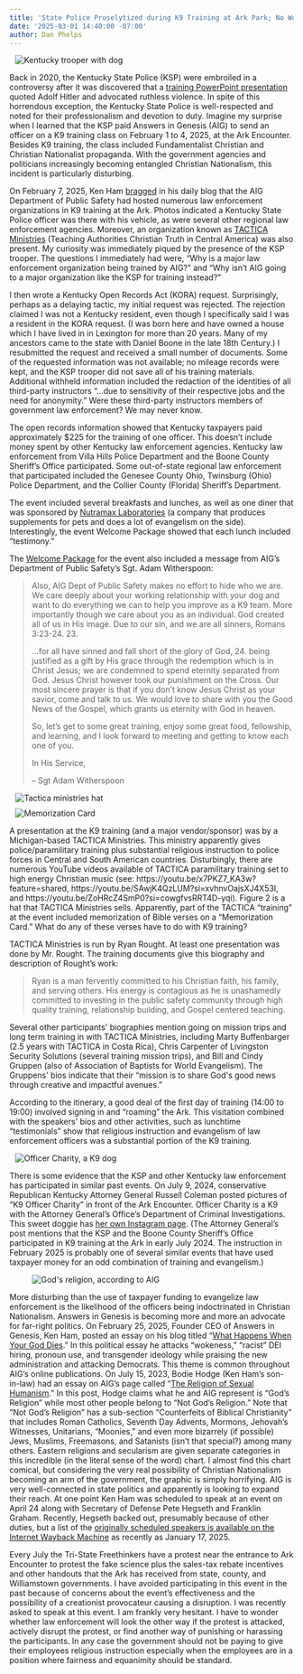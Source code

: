 ```yaml
---
title: 'State Police Proselytized during K9 Training at Ark Park; No Word on How Dogs Reacted'
date: '2025-03-01 14:40:00 -07:00'
author: Dan Phelps
---
```


<figure class="on-the-left-side" style="margin-top: 10px; margin-right: 40px; margin-bottom: 10px; margin-left: 10px;">
<img src="/uploads/2025/Phelps_KSP_Ark_Fig_1.jpg" alt="Kentucky trooper with dog"/>
<figcaption><a href=""></a>
</figcaption>
</figure> 

<p>Back in 2020, the Kentucky State Police (KSP) were embroiled in a controversy after it was discovered that a <a href="https://manualredeye.com/90096/news/local/police-training-hitler-presentation/">training PowerPoint presentation</a> quoted Adolf Hitler and advocated ruthless violence.  In spite of this horrendous exception, the Kentucky State Police is well-respected and noted for their professionalism and devotion to duty. Imagine my surprise when I learned that the KSP paid Answers in Genesis (AIG) to send an officer on a K9 training class on February 1 to 4, 2025, at the Ark Encounter. Besides K9 training, the class included Fundamentalist Christian and Christian Nationalist propaganda. With the government agencies and politicians increasingly becoming entangled Christian Nationalism, this incident is particularly disturbing. </p>

<p>On February 7, 2025, Ken Ham <a href="https://answersingenesis.org/blogs/ken-ham/2025/02/07/aig-impacts-law-enforcement-k-9-conference/">bragged</a> in his daily blog that the AIG Department of Public Safety had hosted numerous law enforcement organizations in K9 training at the Ark. Photos indicated a Kentucky State Police officer was there with his vehicle, as were several other regional law enforcement agencies. Moreover, an organization known as <a href="https://tacticaministries.org/">TACTICA Ministries</a> (Teaching Authorities Christian Truth in Central America) was also present. My curiosity was immediately piqued by the presence of the KSP trooper. The questions I immediately had were, “Why is a major law enforcement organization being trained by AIG?” and “Why isn’t AIG going to a major organization like the KSP for training instead?” </p>

<!--more-->

<p>I then wrote a Kentucky Open Records Act (KORA) request. Surprisingly, perhaps as a delaying tactic, my initial request was rejected. The rejection claimed I was not a Kentucky resident, even though I specifically said I was a resident in the KORA request. (I was born here and have owned a house which I have lived in in Lexington for more than 20 years. Many of my ancestors came to the state with Daniel Boone in the late 18th Century.) I resubmitted the request and received a small number of documents. Some of the requested information was not available; no mileage records were kept, and the KSP trooper did not save all of his training materials. Additional withheld information included the redaction of the identities of all third-party instructors “…due to sensitivity of their respective jobs and the need for anonymity.” Were these third-party instructors members of government law enforcement? We may never know. </p>

<p>The open records information showed that Kentucky taxpayers paid approximately $225 for the training of one officer. This doesn’t include money spent by other Kentucky law enforcement agencies. Kentucky law enforcement from Villa Hills Police Department and the Boone County Sheriff’s Office participated. Some out-of-state regional law enforcement that participated included the Genesee County Ohio, Twinsburg (Ohio) Police Department, and the Collier County (Florida) Sheriff’s Department. </p>

<p>The event included several breakfasts and lunches, as well as one diner that was sponsored by <a href="https://www.nutramaxlabs.com/our-passion"> Nutramax Laboratories</a> (a company that produces supplements for pets and does a lot of evangelism on the side). Interestingly, the event Welcome Package showed that each lunch included “testimony.” </p>

<p>The <a href="Phelps_KSP_Ark_Attachment.pdf">Welcome Package</a> for the event also included a message from AIG’s Department of Public Safety’s Sgt. Adam Witherspoon: </p>

<blockquote><p>Also, AIG Dept of Public Safety makes no effort to hide who we are. We care deeply about your working relationship with your dog and want to do everything we can to help you improve as a K9 team. More importantly though we care about you as an individual. God created all of us in His image. Due to our sin, and we are all sinners, Romans 3:23-24. 23. </p>

<p>...for all have sinned and fall short of the glory of God, 24. being justified as a gift by His grace through the redemption which is in Christ Jesus; we are condemned to spend eternity
separated from God. Jesus Christ however took our punishment on the Cross. Our most sincere prayer is that if you don’t know Jesus Christ as your savior, come and talk to us. We
would love to share with you the Good News of the Gospel, which grants us eternity with God in heaven. </p>

<p>So, let’s get to some great training, enjoy some great food, fellowship, and learning, and I look forward to meeting and getting to know each one of you. </p>

<p>In His Service,</p>

<p>&ndash; Sgt Adam Witherspoon </p> </blockquote>

<figure class="on-the-left-side" style="margin-top: 10px; margin-right: 40px; margin-bottom: 10px; margin-left: 10px;">
<img src="/uploads/2025/Phelps_KSP_Ark_Fig_2.jpg" alt="Tactica ministries hat"/>
<figcaption><a href=""></a>
</figcaption>
</figure>

<figure class="on-the-left-side" style="margin-top: 10px; margin-right: 40px; margin-bottom: 10px; margin-left: 10px;">
<img src="/uploads/2025/Phelps_KSP_Ark_Fig_3.jpg" alt="Memorization Card"/>
<figcaption><a href=""></a>
</figcaption>
</figure>
<p> A presentation at the K9 training (and a major vendor/sponsor) was by a Michigan-based TACTICA Ministries. This ministry apparently gives police/paramilitary training plus substantial religious instruction to police forces in Central and South American countries. Disturbingly, there are numerous YouTube videos available of TACTICA paramilitary training set to high energy Christian music (see: https://youtu.be/x7PKZ7_KA3w?feature=shared, https://youtu.be/SAwjK4QzLUM?si=xvhnvOajsXJ4X53I, and https://youtu.be/ZoHRcZ4SmP0?si=cowgfvsRRT4D-yqi). Figure 2 is a hat that TACTICA Ministries sells. Apparently, part of the TACTICA “training” at the event included memorization of Bible verses on a “Memorization Card.” What do any of these verses have to do with K9 training? </p>

<p>TACTICA Ministries is run by Ryan Rought. At least one presentation was done by Mr. Rought. The training documents give this biography and description of Rought’s work: </p>

<blockquote><p>Ryan is a man fervently committed to his Christian faith, his family, and serving others. His energy is contagious as he is unashamedly committed to investing in the public safety community through high quality training, relationship building, and Gospel centered teaching. </p> </blockquote> 

<p>Several other participants' biographies mention going on mission trips and long term training in with TACTICA Ministries, including Marty Buffenbarger (2.5 years with TACTICA in Costa Rica), Chris Carpenter of Livingston Security Solutions (several training mission trips), and Bill and Cindy Gruppen (also of Association of Baptists for World Evangelism). The Gruppens' bios indicate that their “mission is to share God's good news through creative and impactful avenues.” </p>

<p>According to the itinerary, a good deal of the first day of training (14:00 to 19:00) involved signing in and “roaming” the Ark. This visitation combined with the speakers' bios and other activities, such as lunchtime “testimonials” show that religious instruction and evangelism of law enforcement officers was a substantial portion of the K9 training. </p>

<figure class="on-the-left-side" style="margin-top: 10px; margin-right: 40px; margin-bottom: 10px; margin-left: 10px;">
<img src="/uploads/2025/Phelps_KSP_Ark_Fig_4.jpg" alt=" Officer Charity, a K9 dog"/>
<figcaption><a href=""></a>
</figcaption>
</figure>
<p>There is some evidence that the KSP and other Kentucky law enforcement has participated in similar past events. On July 9, 2024, conservative Republican Kentucky Attorney General Russell Coleman posted pictures of “K9 Officer Charity” in front of the Ark Encounter. Officer Charity is a K9 with the Attorney General’s Office’s Department of Criminal Investigations. This sweet doggie has <a href="https://www.instagram.com/officercharity_k9/"> her own Instagram page</a>. (The Attorney General’s post mentions that the KSP and the Boone County Sheriff’s Office participated in K9 training at the Ark in early July 2024. The instruction in February 2025 is probably one of several similar events that have used taxpayer money for an odd combination of training and evangelism.) </p>

<figure>
<img src="/uploads/2025/Phelps_KSP_Ark_Fig_5.jpg" alt="God's religion, according to AIG"/>
<figcaption><a href=""></a>
</figcaption>
</figure>
<p>More disturbing than the use of taxpayer funding to evangelize law enforcement is the likelihood of the officers being indoctrinated in Christian Nationalism. Answers in Genesis is becoming more and more an advocate for far-right politics. On February 25, 2025, Founder CEO of Answers in Genesis, Ken Ham, posted an essay on his blog titled “<a href="https://answersingenesis.org/blogs/ken-ham/2025/02/25/what-happens-when-your-god-dies/">What Happens When Your God Dies</a>.” In this political essay he attacks “wokeness,” “racist” DEI hiring, pronoun use, and transgender ideology while praising the new administration and attacking Democrats. This theme is common throughout AIG’s online publications. On July 15, 2023, Bodie Hodge (Ken Ham’s son-in-law) had an essay on AIG’s page called “<a href="https://answersingenesis.org/culture/religion-sexual-humanism/">The Religion of Sexual Humanism</a>.” In this post, Hodge claims what he and AIG represent is “God’s Religion” while most other people belong to “Not God’s Religion.” Note that “Not God’s Religion” has a sub-section “Counterfeits of Biblical Christianity” that includes Roman Catholics, Seventh Day Advents, Mormons, Jehovah’s Witnesses, Unitarians, “Moonies,” and even more bizarrely (if possible) Jews, Muslims, Freemasons, and Satanists (isn’t that special?) among many others. Eastern religions and secularism are given separate categories in this incredible (in the literal sense of the word) chart. I almost find this chart comical, but considering the very real possibility of Christian Nationalism becoming an arm of the government, the graphic is simply horrifying. AIG is very well-connected in state politics and apparently is looking to expand their reach. At one point Ken Ham was scheduled to speak at an event on April 24 along with Secretary of Defense Pete Hegseth and Franklin Graham. Recently, Hegseth backed out, presumably because of other duties, but a list of the <a href="https://web.archive.org/web/20250117152827/https://www.dayspringchristian.com/remember-america/speaker-series/">originally scheduled speakers is available on the Internet Wayback Machine</a> as recently as January 17, 2025. </p>

<p>Every July the Tri-State Freethinkers have a protest near the entrance to Ark Encounter to protest the fake science plus the sales-tax rebate incentives and other handouts that the Ark has received from state, county, and Williamstown governments. I have avoided participating in this event in the past because of concerns about the event’s effectiveness and the possibility of a creationist provocateur causing a disruption. I was recently asked to speak at this event. I am frankly very hesitant. I have to wonder whether law enforcement will look the other way if the protest is attacked, actively disrupt the protest, or find another way of punishing or harassing the participants. In any case the government should not be paying to give their employees religious instruction especially when the employees are in a position where fairness and equanimity should be standard. </p>
